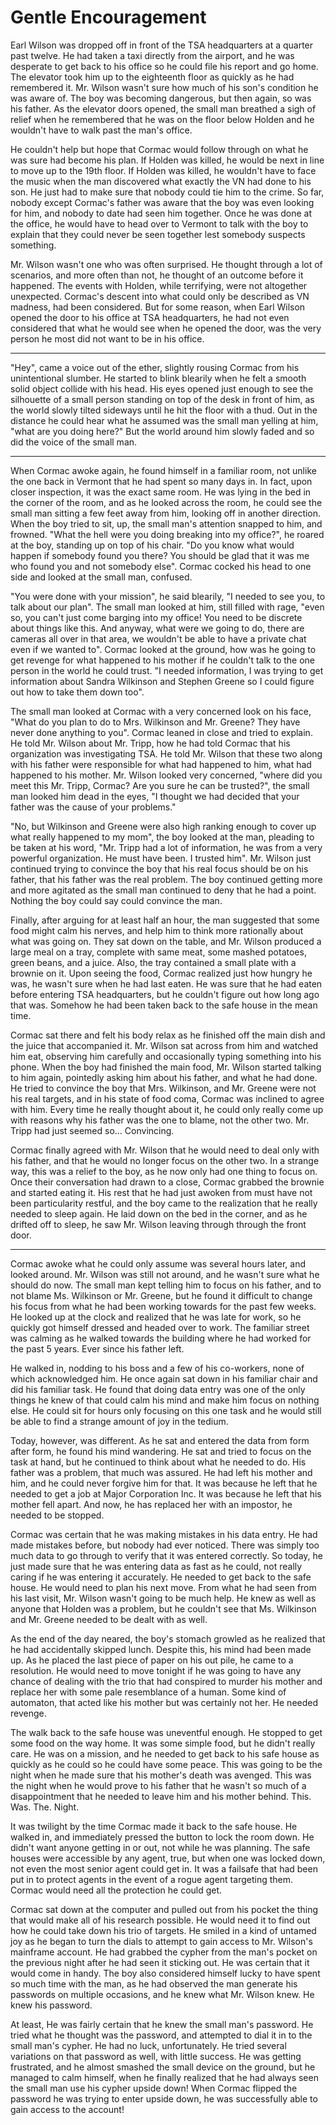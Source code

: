 # Gentle Encouragement

Earl Wilson was dropped off in front of the TSA headquarters at a quarter past twelve. He had taken a taxi directly from the airport, and he was desperate to get back to his office so he could file his report and go home. The elevator took him up to the eighteenth floor as quickly as he had remembered it. Mr. Wilson wasn't sure how much of his son's condition he was aware of. The boy was becoming dangerous, but then again, so was his father. As the elevator doors opened, the small man breathed a sigh of relief when he remembered that he was on the floor below Holden and he wouldn't have to walk past the man's office.

He couldn't help but hope that Cormac would follow through on what he was sure had become his plan. If Holden was killed, he would be next in line to move up to the 19th floor. If Holden was killed, he wouldn't have to face the music when the man discovered what exactly the VN had done to his son. He just had to make sure that nobody could tie him to the crime. So far, nobody except Cormac's father was aware that the boy was even looking for him, and nobody to date had seen him together. Once he was done at the office, he would have to head over to Vermont to talk with the boy to explain that they could never be seen together lest somebody suspects something.

Mr. Wilson wasn't one who was often surprised. He thought through a lot of scenarios, and more often than not, he thought of an outcome before it happened. The events with Holden, while terrifying, were not altogether unexpected. Cormac's descent into what could only be described as VN madness, had been considered. But for some reason, when Earl Wilson opened the door to his office at TSA headquarters, he had not even considered that what he would see when he opened the door, was the very person he most did not want to be in his office.

* * *

"Hey", came a voice out of the ether, slightly rousing Cormac from his unintentional slumber. He started to blink blearily when he felt a smooth solid object collide with his head. His eyes opened just enough to see the silhouette of a small person standing on top of the desk in front of him, as the world slowly tilted sideways until he hit the floor with a thud. Out in the distance he could hear what he assumed was the small man yelling at him, "what are you doing here?" But the world around him slowly faded and so did the voice of the small man.

* * *

When Cormac awoke again, he found himself in a familiar room, not unlike the one back in Vermont that he had spent so many days in. In fact, upon closer inspection, it was the exact same room. He was lying in the bed in the corner of the room, and as he looked across the room, he could see the small man sitting a few feet away from him, looking off in another direction. When the boy tried to sit, up, the small man's attention snapped to him, and frowned. "What the hell were you doing breaking into my office?", he roared at the boy, standing up on top of his chair. "Do you know what would happen if somebody found you there? You should be glad that it was me who found you and not somebody else". Cormac cocked his head to one side and looked at the small man, confused.

"You were done with your mission", he said blearily, "I needed to see you, to talk about our plan". The small man looked at him, still filled with rage, "even so, you can't just come barging into my office! You need to be discrete about things like this. And anyway, what were we going to do, there are cameras all over in that area, we wouldn't be able to have a private chat even if we wanted to". Cormac looked at the ground, how was he going to get revenge for what happened to his mother if he couldn't talk to the one person in the world he could trust. "I needed information, I was trying to get information about Sandra Wilkinson and Stephen Greene so I could figure out how to take them down too".

The small man looked at Cormac with a very concerned look on his face, "What do you plan to do to Mrs. Wilkinson and Mr. Greene? They have never done anything to you". Cormac leaned in close and tried to explain. He told Mr. Wilson about Mr. Tripp, how he had told Cormac that his organization was investigating TSA. He told Mr. Wilson that these two along with his father were responsible for what had happened to him, what had happened to his mother. Mr. Wilson looked very concerned, "where did you meet this Mr. Tripp, Cormac? Are you sure he can be trusted?", the small man looked him dead in the eyes, "I thought we had decided that your father was the cause of your problems."

"No, but Wilkinson and Greene were also high ranking enough to cover up what really happened to my mom", the boy looked at the man, pleading to be taken at his word, "Mr. Tripp had a lot of information, he was from a very powerful organization. He must have been. I trusted him". Mr. Wilson just continued trying to convince the boy that his real focus should be on his father, that his father was the real problem. The boy continued getting more and more agitated as the small man continued to deny that he had a point. Nothing the boy could say could convince the man.

Finally, after arguing for at least half an hour, the man suggested that some food might calm his nerves, and help him to think more rationally about what was going on. They sat down on the table, and Mr. Wilson produced a large meal on a tray, complete with same meat, some mashed potatoes, green beans, and a juice. Also, the tray contained a small plate with a brownie on it. Upon seeing the food, Cormac realized just how hungry he was, he wasn't sure when he had last eaten. He was sure that he had eaten before entering TSA headquarters, but he couldn't figure out how long ago that was. Somehow he had been taken back to the safe house in the mean time.

Cormac sat there and felt his body relax as he finished off the main dish and the juice that accompanied it. Mr. Wilson sat across from him and watched him eat, observing him carefully and occasionally typing something into his phone. When the boy had finished the main food, Mr. Wilson started talking to him again, pointedly asking him about his father, and what he had done. He tried to convince the boy that Mrs. Wilkinson, and Mr. Greene were not his real targets, and in his state of food coma, Cormac was inclined to agree with him. Every time he really thought about it, he could only really come up with reasons why his father was the one to blame, not the other two. Mr. Tripp had just seemed so... Convincing.

Cormac finally agreed with Mr. Wilson that he would need to deal only with his father, and that he would no longer focus on the other two. In a strange way, this was a relief to the boy, as he now only had one thing to focus on. Once their conversation had drawn to a close, Cormac grabbed the brownie and started eating it. His rest that he had just awoken from must have not been particularity restful, and the boy came to the realization that he really needed to sleep again. He laid down on the bed in the corner, and as he drifted off to sleep, he saw Mr. Wilson leaving through through the front door.

* * *

Cormac awoke what he could only assume was several hours later, and looked around. Mr. Wilson was still not around, and he wasn't sure what he should do now. The small man kept telling him to focus on his father, and to not blame Ms. Wilkinson or Mr. Greene, but he found it difficult to change his focus from what he had been working towards for the past few weeks. He looked up at the clock and realized that he was late for work, so he quickly got himself dressed and headed over to work. The familiar street was calming as he walked towards the building where he had worked for the past 5 years. Ever since his father left.

He walked in, nodding to his boss and a few of his co-workers, none of which acknowledged him. He once again sat down in his familiar chair and did his familiar task. He found that doing data entry was one of the only things he knew of that could calm his mind and make him focus on nothing else. He could sit for hours only focusing on this one task and he would still be able to find a strange amount of joy in the tedium.

Today, however, was different. As he sat and entered the data from form after form, he found his mind wandering. He sat and tried to focus on the task at hand, but he continued to think about what he needed to do. His father was a problem, that much was assured. He had left his mother and him, and he could never forgive him for that. It was because he left that he needed to get a job at Major Corporation Inc. It was because he left that his mother fell apart. And now, he has replaced her with an impostor, he needed to be stopped.

Cormac was certain that he was making mistakes in his data entry. He had made mistakes before, but nobody had ever noticed. There was simply too much data to go through to verify that it was entered correctly. So today, he just made sure that he was entering data as fast as he could, not really caring if he was entering it accurately. He needed to get back to the safe house. He would need to plan his next move. From what he had seen from his last visit, Mr. Wilson wasn't going to be much help. He knew as well as anyone that Holden was a problem, but he couldn't see that Ms. Wilkinson and Mr. Greene needed to be dealt with as well.

As the end of the day neared, the boy's stomach growled as he realized that he had accidentally skipped lunch. Despite this, his mind had been made up. As he placed the last piece of paper on his out pile, he came to a resolution. He would need to move tonight if he was going to have any chance of dealing with the trio that had conspired to murder his mother and replace her with some pale resemblance of a human. Some kind of automaton, that acted like his mother but was certainly not her. He needed revenge.

The walk back to the safe house was uneventful enough. He stopped to get some food on the way home. It was some simple food, but he didn't really care. He was on a mission, and he needed to get back to his safe house as quickly as he could so he could have some peace. This was going to be the night when he made sure that his mother's death was avenged. This was the night when he would prove to his father that he wasn't so much of a disappointment that he needed to leave him and his mother behind. This. Was. The. Night.

It was twilight by the time Cormac made it back to the safe house. He walked in, and immediately pressed the button to lock the room down. He didn't want anyone getting in or out, not while he was planning. The safe houses were accessible by any agent, true, but when one was locked down, not even the most senior agent could get in. It was a failsafe that had been put in to protect agents in the event of a rogue agent targeting them. Cormac would need all the protection he could get.

Cormac sat down at the computer and pulled out from his pocket the thing that would make all of his research possible. He would need it to find out how he could take down his trio of targets. He smiled in a kind of untamed joy as he began to turn the dials to attempt to gain access to Mr. Wilson's mainframe account. He had grabbed the cypher from the man's pocket on the previous night after he had seen it sticking out. He was certain that it would come in handy. The boy also considered himself lucky to have spent so much time with the man, as he had observed the man generate his passwords on multiple occasions, and he knew what Mr. Wilson knew. He knew his password.

At least, He was fairly certain that he knew the small man's password. He tried what he thought was the password, and attempted to dial it in to the small man's cypher. He had no luck, unfortunately. He tried several variations on that password as well, with little success. He was getting frustrated, and he almost smashed the small device on the ground, but he managed to calm himself, when he finally realized that he had always seen the small man use his cypher upside down! When Cormac flipped the password he was trying to enter upside down, he was successfully able to gain access to the account!
